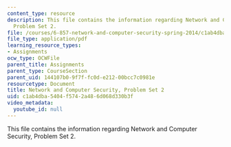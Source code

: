 ```yaml
---
content_type: resource
description: This file contains the information regarding Network and Computer Security,
  Problem Set 2.
file: /courses/6-857-network-and-computer-security-spring-2014/c1ab4dba5404f5742a486d068d330b3f_MIT6_857S14_ps2.pdf
file_type: application/pdf
learning_resource_types:
- Assignments
ocw_type: OCWFile
parent_title: Assignments
parent_type: CourseSection
parent_uid: 144107b0-9f7f-fc0d-e212-00bcc7c0981e
resourcetype: Document
title: Network and Computer Security, Problem Set 2
uid: c1ab4dba-5404-f574-2a48-6d068d330b3f
video_metadata:
  youtube_id: null
---
```

This file contains the information regarding Network and Computer Security, Problem Set 2.

